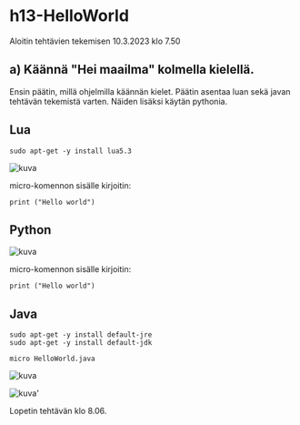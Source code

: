 # h13-HelloWorld

Aloitin tehtävien tekemisen 10.3.2023 klo 7.50

## a) Käännä "Hei maailma" kolmella kielellä.

Ensin päätin, millä ohjelmilla käännän kielet. Päätin asentaa luan sekä javan tehtävän tekemistä varten. Näiden lisäksi käytän pythonia.

## Lua

    sudo apt-get -y install lua5.3
    
![kuva](https://user-images.githubusercontent.com/105205141/224235966-6a983963-fda6-4109-aea7-7447fc746204.png)

micro-komennon sisälle kirjoitin:

    print ("Hello world")

## Python

![kuva](https://user-images.githubusercontent.com/105205141/224236043-441e91bc-9a3a-4d44-9f87-85ffd0020b46.png)

micro-komennon sisälle kirjoitin:

    print ("Hello world")
    
## Java

    sudo apt-get -y install default-jre
    sudo apt-get -y install default-jdk
    
    micro HelloWorld.java
    
![kuva](https://user-images.githubusercontent.com/105205141/224236501-199f4ec3-c2b5-4e6c-940d-1b09d845a3d6.png)
 
![kuva](https://user-images.githubusercontent.com/105205141/224236655-a1144e22-977b-4c32-a86f-4f14efc902ed.png)'

Lopetin tehtävän klo 8.06.

